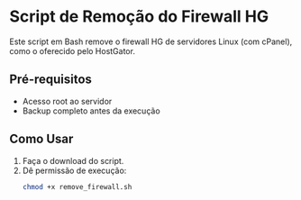 # Script de Remoção do Firewall HG

Este script em Bash remove o firewall HG de servidores Linux (com cPanel), como o oferecido pelo HostGator.

## Pré-requisitos

- Acesso root ao servidor
- Backup completo antes da execução

## Como Usar

1. Faça o download do script.
2. Dê permissão de execução:
   ```bash
   chmod +x remove_firewall.sh
